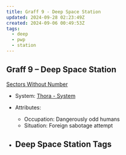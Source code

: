 ```yaml
---
title: Graff 9 - Deep Space Station
updated: 2024-09-28 02:23:49Z
created: 2024-09-06 00:49:53Z
tags:
  - deep
  - pwp
  - station
---
```


## Graff 9 &ndash; Deep Space Station

[Sectors Without Number](https://sectorswithoutnumber.com/sector/bfDcBzTtgpeyLUfwzjio/deepSpaceStation/owQ8JiZCQQ1UlG8ZMOsP)

- System: [Thora - System](Thora%20-%20System.md)

- Attributes:
   -   Occupation: Dangerously odd humans
   -   Situation: Foreign sabotage attempt

- Deep Space Station Tags
	-  

